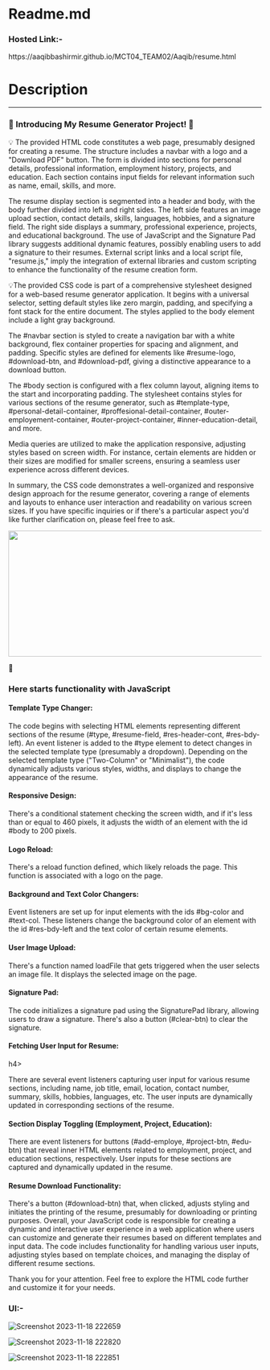 <h1>Readme.md</h1>
<h3>Hosted Link:-</h3>
https://aaqibbashirmir.github.io/MCT04_TEAM02/Aaqib/resume.html

<h1>Description</h1>
<hr style="font-weight:bolder">

<h3>🚀 Introducing My Resume Generator Project! 🚀</h3> 

💡 The provided HTML code constitutes a web page, presumably designed for creating a resume. The structure includes a navbar with a 
   logo and a "Download PDF" button. The form is divided into sections for personal details, professional information, employment 
   history, projects, and education. Each section contains input fields for relevant information such as name, email, skills, and more.

   The resume display section is segmented into a header and body, with the body further divided into left and right sides. The left 
     side features an image upload section, contact details, skills, languages, hobbies, and a signature field. The right side displays a summary, professional experience, projects, and educational background. The use of JavaScript and the Signature Pad library suggests additional dynamic features, possibly enabling users to add a signature to their resumes. External script links and a local script file, "resume.js," imply the integration of external libraries and custom scripting to enhance the functionality of the resume creation form.

💡The provided CSS code is part of a comprehensive stylesheet designed for a web-based resume generator application. It begins with a universal selector, setting default styles like zero margin, padding, and specifying a font stack for the entire document. The styles applied to the body element include a light gray background.

The #navbar section is styled to create a navigation bar with a white background, flex container properties for spacing and alignment, and padding. Specific styles are defined for elements like #resume-logo, #download-btn, and #download-pdf, giving a distinctive appearance to a download button.

The #body section is configured with a flex column layout, aligning items to the start and incorporating padding. The stylesheet contains styles for various sections of the resume generator, such as #template-type, #personal-detail-container, #proffesional-detail-container, #outer-employement-container, #outer-project-container, #inner-education-detail, and more.

Media queries are utilized to make the application responsive, adjusting styles based on screen width. For instance, certain elements are hidden or their sizes are modified for smaller screens, ensuring a seamless user experience across different devices.

In summary, the CSS code demonstrates a well-organized and responsive design approach for the resume generator, covering a range of elements and layouts to enhance user interaction and readability on various screen sizes. If you have specific inquiries or if there's a particular aspect you'd like further clarification on, please feel free to ask.

<img src="https://media.geeksforgeeks.org/wp-content/cdn-uploads/20210304115719/animation1111.jpg" height="250px" width="600px">

🚀<h3>Here starts functionality with JavaScript </h3>
<h4>Template Type Changer:</h4>

The code begins with selecting HTML elements representing different sections of the resume (#type, #resume-field, #res-header-cont, #res-bdy-left).
An event listener is added to the #type element to detect changes in the selected template type (presumably a dropdown).
Depending on the selected template type ("Two-Column" or "Minimalist"), the code dynamically adjusts various styles, widths, and displays to change the appearance of the resume.
<h4>Responsive Design:</h4>

There's a conditional statement checking the screen width, and if it's less than or equal to 460 pixels, it adjusts the width of an element with the id #body to 200 pixels.
<h4>Logo Reload:</h4>

There's a reload function defined, which likely reloads the page. This function is associated with a logo on the page.
<h4>Background and Text Color Changers:</h4>

Event listeners are set up for input elements with the ids #bg-color and #text-col. These listeners change the background color of an element with the id #res-bdy-left and the text color of certain resume elements.
<h4>User Image Upload:</h4>

There's a function named loadFile that gets triggered when the user selects an image file. It displays the selected image on the page.
<h4>Signature Pad:</h4>

The code initializes a signature pad using the SignaturePad library, allowing users to draw a signature. There's also a button (#clear-btn) to clear the signature.
<h4>Fetching User Input for Resume:</h4>h4>

There are several event listeners capturing user input for various resume sections, including name, job title, email, location, contact number, summary, skills, hobbies, languages, etc.
The user inputs are dynamically updated in corresponding sections of the resume.
<h4>Section Display Toggling (Employment, Project, Education):</h4>

There are event listeners for buttons (#add-employe, #project-btn, #edu-btn) that reveal inner HTML elements related to employment, project, and education sections, respectively.
User inputs for these sections are captured and dynamically updated in the resume.
<h4>Resume Download Functionality:</h4>

There's a button (#download-btn) that, when clicked, adjusts styling and initiates the printing of the resume, presumably for downloading or printing purposes.
Overall, your JavaScript code is responsible for creating a dynamic and interactive user experience in a web application where users can customize and generate their resumes based on different templates and input data. The code includes functionality for handling various user inputs, adjusting styles based on template choices, and managing the display of different resume sections.

Thank you for your attention. Feel free to explore the HTML code further and customize it for your needs.<br>

<h3>UI:-</h3>




![Screenshot 2023-11-18 222659](https://github.com/AaqibBashirMir/MCT04_TEAM02/assets/35392012/2eecd069-9054-4116-8964-914d6144a648)


![Screenshot 2023-11-18 222820](https://github.com/AaqibBashirMir/MCT04_TEAM02/assets/35392012/79bf6dda-2b31-4b3a-8e4d-3c9dc55c9b45)


![Screenshot 2023-11-18 222851](https://github.com/AaqibBashirMir/MCT04_TEAM02/assets/35392012/1e53a790-9768-4c56-9ad2-b70e040463e4)
